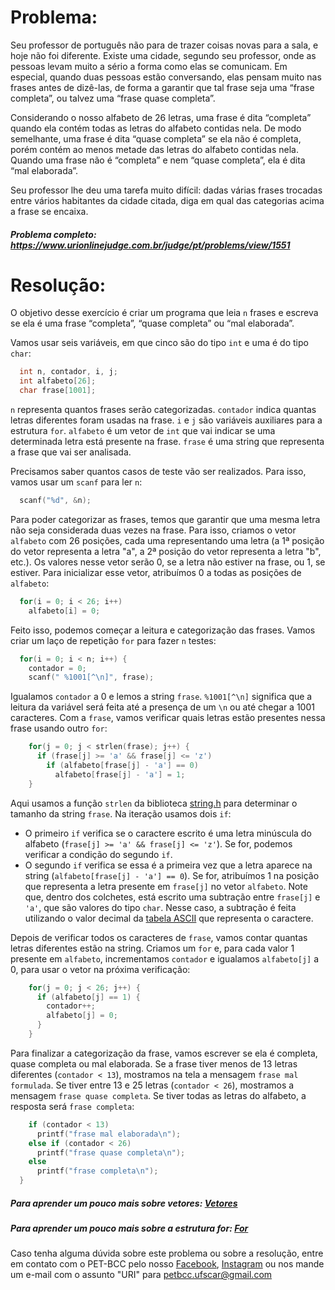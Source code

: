 # Problema:

Seu professor de português não para de trazer coisas novas para a sala, e hoje não foi diferente. Existe uma cidade, segundo seu professor, onde as pessoas levam muito a sério a forma como elas se comunicam. Em especial, quando duas pessoas estão conversando, elas pensam muito nas frases antes de dizê-las, de forma a garantir que tal frase seja uma “frase completa”, ou talvez uma “frase quase completa”.

Considerando o nosso alfabeto de 26 letras, uma frase é dita “completa” quando ela contém todas as letras do alfabeto contidas nela. De modo semelhante, uma frase é dita “quase completa” se ela não é completa, porém contém ao menos metade das letras do alfabeto contidas nela. Quando uma frase não é “completa” e nem “quase completa”, ela é dita “mal elaborada”.

Seu professor lhe deu uma tarefa muito difícil: dadas várias frases trocadas entre vários habitantes da cidade citada, diga em qual das categorias acima a frase se encaixa.

##### Problema completo: https://www.urionlinejudge.com.br/judge/pt/problems/view/1551

# Resolução:

O objetivo desse exercício é criar um programa que leia `n` frases e escreva se ela é uma frase “completa”, “quase completa” ou “mal elaborada”.

Vamos usar seis variáveis, em que cinco são do tipo `int` e uma é do tipo `char`:
```c
  int n, contador, i, j;
  int alfabeto[26];
  char frase[1001];
```
`n` representa quantos frases serão categorizadas. `contador` indica quantas letras diferentes foram usadas na frase. `i` e `j` são variáveis auxiliares para a estrutura `for`. `alfabeto` é um vetor de `int` que vai indicar se uma determinada letra está presente na frase. `frase` é uma string que representa a frase que vai ser analisada.

Precisamos saber quantos casos de teste vão ser realizados. Para isso, vamos usar um `scanf` para ler `n`:
```c
  scanf("%d", &n);
```
Para poder categorizar as frases, temos que garantir que uma mesma letra não seja considerada duas vezes na frase. Para isso, criamos o vetor `alfabeto` com 26 posições, cada uma representando uma letra (a 1ª posição do vetor representa a letra "a", a 2ª posição do vetor representa a letra "b", etc.). Os valores nesse vetor serão 0, se a letra não estiver na frase, ou 1, se estiver. Para inicializar esse vetor, atribuímos 0 a todas as posições de `alfabeto`:
```c
  for(i = 0; i < 26; i++)
    alfabeto[i] = 0;
```
Feito isso, podemos começar a leitura e categorização das frases. Vamos criar um laço de repetição `for` para fazer `n` testes:
```c
  for(i = 0; i < n; i++) {
    contador = 0;
    scanf(" %1001[^\n]", frase);
```
Igualamos `contador` a 0 e lemos a string `frase`. `%1001[^\n]` significa que a leitura da variável será feita até a presença de um `\n` ou até chegar a 1001 caracteres. Com a `frase`, vamos verificar quais letras estão presentes nessa frase usando outro `for`:
```c
    for(j = 0; j < strlen(frase); j++) {
      if (frase[j] >= 'a' && frase[j] <= 'z')
        if (alfabeto[frase[j] - 'a'] == 0)
          alfabeto[frase[j] - 'a'] = 1;
    }
```
Aqui usamos a função `strlen` da biblioteca [string.h](http://linguagemc.com.br/a-biblioteca-string-h/) para determinar o tamanho da string `frase`. Na iteração usamos dois `if`:
* O primeiro `if` verifica se o caractere escrito é uma letra minúscula do alfabeto (`frase[j] >= 'a' && frase[j] <= 'z'`). Se for, podemos verificar a condição do segundo `if`.
* O segundo `if` verifica se essa é a primeira vez que a letra aparece na string (`alfabeto[frase[j] - 'a'] == 0`). Se for, atribuímos 1 na posição que representa a letra presente em `frase[j]` no vetor `alfabeto`. Note que, dentro dos colchetes, está escrito uma subtração entre `frase[j]` e `'a'`, que são valores do tipo `char`. Nesse caso, a subtração é feita utilizando o valor decimal da [tabela ASCII](https://pt.wikipedia.org/wiki/ASCII) que representa o caractere.

Depois de verificar todos os caracteres de `frase`, vamos contar quantas letras diferentes estão na string. Criamos um `for` e, para cada valor 1 presente em `alfabeto`, incrementamos `contador` e igualamos `alfabeto[j]` a 0, para usar o vetor na próxima verificação:
```c
    for(j = 0; j < 26; j++) {
      if (alfabeto[j] == 1) {
        contador++;
        alfabeto[j] = 0;
      }
    }
```
Para finalizar a categorização da frase, vamos escrever se ela é completa, quase completa ou mal elaborada. Se a frase tiver menos de 13 letras diferentes (`contador < 13`), mostramos na tela a mensagem `frase mal formulada`. Se tiver entre 13 e 25 letras (`contador < 26`), mostramos a mensagem `frase quase completa`. Se tiver todas as letras do alfabeto, a resposta será `frase completa`:
```c
    if (contador < 13)
      printf("frase mal elaborada\n");
    else if (contador < 26)
      printf("frase quase completa\n");
    else
      printf("frase completa\n");
  }
```

##### Para aprender um pouco mais sobre vetores: [Vetores](http://linguagemc.com.br/vetores-ou-arrays-em-linguagem-c/)
##### Para aprender um pouco mais sobre a estrutura for: [For](http://linguagemc.com.br/a-estrutura-de-repeticao-for-em-c/)

Caso tenha alguma dúvida sobre este problema ou sobre a resolução, entre em contato com o PET-BCC pelo nosso
[Facebook](https://www.facebook.com/petbcc/),
[Instagram](https://www.instagram.com/petbcc.ufscar/)
ou nos mande um e-mail com o assunto "URI" para  petbcc.ufscar@gmail.com

